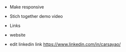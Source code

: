 - Make responsive

- Stich together demo video

- Links

- website
- edit linkedin link
https://www.linkedin.com/in/carsayao/

